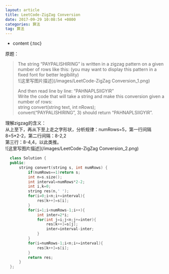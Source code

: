 ```yaml
---
layout: article
title: LeetCode-ZigZag Conversion
date: 2017-09-29 10:08:54 +0800
categories: 算法
tag: 算法
---
```


* content
{:toc}

原题：

<!-- more -->

> The string “PAYPALISHIRING” is written in a zigzag pattern on a given number
> of rows like this: (you may want to display this pattern in a fixed font for
> better legibility)  
>  ![这里写图片描述](/images/LeetCode-ZigZag Conversion_1.png)
>
> And then read line by line: “PAHNAPLSIIGYIR”  
>  Write the code that will take a string and make this conversion given a
> number of rows:  
>  string convert(string text, int nRows);  
>  convert(“PAYPALISHIRING”, 3) should return “PAHNAPLSIIGYIR”.

理解zigzag的含义：  
从上至下，再从下至上走之字形状，分析规律：numRows=5，第一行间隔8=5*2-2，第二行间隔：8-2,2  
第三行：8-4,4，以此类推。  
![这里写图片描述](/images/LeetCode-ZigZag Conversion_2.png)

    
  ```c++  
    class Solution {
    public:
        string convert(string s, int numRows) {
            if(numRows==1)return s;
            int n=s.size();
            int interval=numRows*2-2;
            int i,k=0;
            string res(n,' ');
            for(i=0;i<n;i+=interval){
                res[k++]=s[i];
            }
            for(i=1;i<numRows-1;i++){
                int inter=2*i;
                for(int j=i;j<n;j+=inter){
                    res[k++]=s[j];
                    inter=interval-inter;
                }
            }
            for(i=numRows-1;i<n;i+=interval){
                res[k++]=s[i];
            }
            return res;
        }
    };
```
